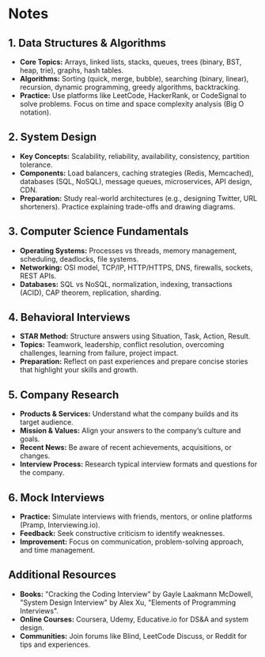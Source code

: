 # Notes

## 1. Data Structures & Algorithms

- **Core Topics:** Arrays, linked lists, stacks, queues, trees (binary, BST, heap, trie), graphs, hash tables.
- **Algorithms:** Sorting (quick, merge, bubble), searching (binary, linear), recursion, dynamic programming, greedy algorithms, backtracking.
- **Practice:** Use platforms like LeetCode, HackerRank, or CodeSignal to solve problems. Focus on time and space complexity analysis (Big O notation).

## 2. System Design

- **Key Concepts:** Scalability, reliability, availability, consistency, partition tolerance.
- **Components:** Load balancers, caching strategies (Redis, Memcached), databases (SQL, NoSQL), message queues, microservices, API design, CDN.
- **Preparation:** Study real-world architectures (e.g., designing Twitter, URL shorteners). Practice explaining trade-offs and drawing diagrams.

## 3. Computer Science Fundamentals

- **Operating Systems:** Processes vs threads, memory management, scheduling, deadlocks, file systems.
- **Networking:** OSI model, TCP/IP, HTTP/HTTPS, DNS, firewalls, sockets, REST APIs.
- **Databases:** SQL vs NoSQL, normalization, indexing, transactions (ACID), CAP theorem, replication, sharding.

## 4. Behavioral Interviews

- **STAR Method:** Structure answers using Situation, Task, Action, Result.
- **Topics:** Teamwork, leadership, conflict resolution, overcoming challenges, learning from failure, project impact.
- **Preparation:** Reflect on past experiences and prepare concise stories that highlight your skills and growth.

## 5. Company Research

- **Products & Services:** Understand what the company builds and its target audience.
- **Mission & Values:** Align your answers to the company’s culture and goals.
- **Recent News:** Be aware of recent achievements, acquisitions, or changes.
- **Interview Process:** Research typical interview formats and questions for the company.

## 6. Mock Interviews

- **Practice:** Simulate interviews with friends, mentors, or online platforms (Pramp, Interviewing.io).
- **Feedback:** Seek constructive criticism to identify weaknesses.
- **Improvement:** Focus on communication, problem-solving approach, and time management.

## Additional Resources

- **Books:** "Cracking the Coding Interview" by Gayle Laakmann McDowell, "System Design Interview" by Alex Xu, "Elements of Programming Interviews".
- **Online Courses:** Coursera, Udemy, Educative.io for DS&A and system design.
- **Communities:** Join forums like Blind, LeetCode Discuss, or Reddit for tips and experiences.
